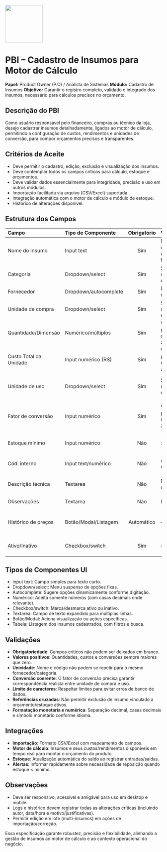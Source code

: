 <img src="https://r2cdn.perplexity.ai/pplx-full-logo-primary-dark%402x.png" class="logo" width="120"/>

# PBI – Cadastro de Insumos para Motor de Cálculo

**Papel:** Product Owner (P.O) / Analista de Sistemas
**Módulo:** Cadastro de Insumos
**Objetivo:** Garantir o registro completo, validado e integrado dos insumos, necessário para cálculos precisos no orçamento.

## Descrição do PBI

Como usuário responsável pelo financeiro, compras ou técnico da loja, desejo cadastrar insumos detalhadamente, ligados ao motor de cálculo, permitindo a configuração de custos, rendimentos e unidades de conversão, para compor orçamentos precisos e transparentes.

## Critérios de Aceite

- Deve permitir o cadastro, edição, exclusão e visualização dos insumos.
- Deve contemplar todos os campos críticos para cálculo, estoque e orçamentos.
- Deve validar dados essencialmente para integridade, precisão e uso em outros módulos.
- Importação facilitada via arquivo (CSV/Excel) suportada.
- Integração automática com o motor de cálculo e módulo de estoque.
- Histórico de alterações disponível.


## Estrutura dos Campos

| Campo | Tipo de Componente | Obrigatório | Validação | Descrição |
| :-- | :-- | :--: | :-- | :-- |
| Nome do Insumo | Input text | Sim | Mín. 3 caracteres, único por fornecedor | Nome identificador claro |
| Categoria | Dropdown/select | Sim | Seleção de categoria existente | Ex: lona, tinta, cordão |
| Fornecedor | Dropdown/autocomplete | Sim | Deve existir no cadastro | Nome do fornecedor |
| Unidade de compra | Dropdown/select | Sim | Seleção de unidade existente | Ex: bobina, rolo, caixa |
| Quantidade/Dimensão | Numérico/múltiplos | Sim | Valor positivo, maior que zero | Ex: metros, m², litragens, dimensões |
| Custo Total da Unidade | Input numérico (R\$) | Sim | Valor positivo, maior que zero | Valor pago pela unidade de compra |
| Unidade de uso | Dropdown/select | Sim | Seleção de unidade existente | Unidade de consumo no produto (ex: m², ml, un.) |
| Fator de conversão | Input numérico | Sim | Valor positivo, maior que zero | Fator entre unidade de compra e uso (ex: bobina→m²) |
| Estoque mínimo | Input numérico | Não | >= 0 | Alerta para reposição automática |
| Cód. interno | Input text/numérico | Não | Alfanumérico, único | Código para controles internos |
| Descrição técnica | Textarea | Não | Máx. 255 caracteres | Especificações, gramatura, cor, etc. |
| Observações | Textarea | Não | Livre | Informações adicionais |
| Histórico de preços | Botão/Modal/Listagem | Automático | — | Visualização automática das alterações de custo |
| Ativo/Inativo | Checkbox/switch | Sim | — | Indica se está disponível para uso |

## Tipos de Componentes UI

- Input text: Campo simples para texto curto.
- Dropdown/select: Menu suspenso de opções fixas.
- Autocomplete: Sugere opções dinamicamente conforme digitação.
- Numérico: Aceita somente números (com casas decimais onde relevante).
- Checkbox/switch: Marca/desmarca ativo ou inativo.
- Textarea: Campo de texto expandido para múltiplas linhas.
- Botão/Modal: Aciona visualização ou ações específicas.
- Tabela: Listagem dos insumos cadastrados, com filtros e busca.


## Validações

- **Obrigatoriedade**: Campos críticos não podem ser deixados em branco.
- **Valores positivos**: Quantidades, custos e conversões sempre maiores que zero.
- **Unicidade**: Nome e código não podem se repetir para o mesmo fornecedor/categoria.
- **Conversão coerente**: O fator de conversão precisa garantir correspondência realista entre unidade de compra e uso.
- **Limite de caracteres**: Respeitar limites para evitar erros de banco de dados.
- **Referências cruzadas**: Não permitir exclusão de insumo vinculado a orçamento/estoque ativos.
- **Formatação monetária e numérica**: Separação decimal, casas decimais e símbolo monetário conforme idioma.


## Integrações

- **Importação**: Formato CSV/Excel com mapeamento de campos.
- **Motor de cálculo**: Insumos e seus custos/rendimentos disponíveis em tempo real para montar o orçamento do produto.
- **Estoque**: Atualização automática do saldo ao registrar entradas/saídas.
- **Alertas**: Informar rapidamente sobre necessidade de reposição quando estoque < mínimo.


## Observações

- Deve ser responsivo, acessível e amigável para uso em desktop e mobile.
- Logs e histórico devem registrar todas as alterações críticas (incluindo autor, data/hora e motivo/justificativas).
- Permitir edição em lote (multi-insumos) em ações de importação/correção.

Essa especificação garante robustez, precisão e flexibilidade, alinhando a gestão de insumos ao motor de cálculo e ao contexto operacional do negócio.

